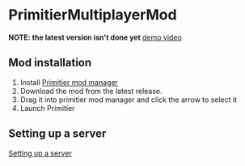 # PrimitierMultiplayerMod
**NOTE: the latest version isn't done yet**
[demo video](https://www.youtube.com/watch?v=lH9EM5iw_Uo)

## Mod installation
1) Install [Primitier mod manager](https://github.com/Xgames123/PrimitierModManager)
2) Download the mod from the latest release.
3) Drag it into primitier mod manager and click the arrow to select it
4) Launch Primitier

## Setting up a server
[Setting up a server](./Documentation/SetupServer.md)
